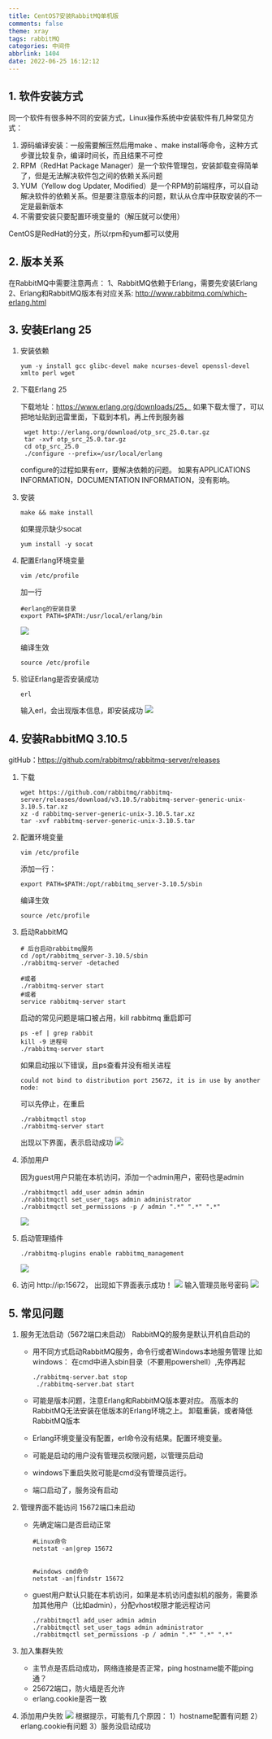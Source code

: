 ```yaml
---
title: CentOS7安装RabbitMQ单机版
comments: false
theme: xray
tags: rabbitMQ
categories: 中间件
abbrlink: 1404
date: 2022-06-25 16:12:12
---
```

## 1. 软件安装方式
同一个软件有很多种不同的安装方式，Linux操作系统中安装软件有几种常见方式：
1. 源码编译安装：一般需要解压然后用make 、make install等命令，这种方式步骤比较复杂，编译时间长，而且结果不可控
2. RPM（RedHat Package Manager）是一个软件管理包，安装卸载变得简单了，但是无法解决软件包之间的依赖关系问题
3. YUM（Yellow dog Updater, Modified）是一个RPM的前端程序，可以自动解决软件的依赖关系。但是要注意版本的问题，默认从仓库中获取安装的不一定是最新版本
4. 不需要安装只要配置环境变量的（解压就可以使用）

CentOS是RedHat的分支，所以rpm和yum都可以使用

## 2. 版本关系
在RabbitMQ中需要注意两点：
1、RabbitMQ依赖于Erlang，需要先安装Erlang
2、Erlang和RabbitMQ版本有对应关系: http://www.rabbitmq.com/which-erlang.html


## 3. 安装Erlang 25
1. 安装依赖
    ```shell
    yum -y install gcc glibc-devel make ncurses-devel openssl-devel xmlto perl wget
    ```
2. 下载Erlang 25
   
    下载地址：https://www.erlang.org/downloads/25， 如果下载太慢了，可以把地址贴到迅雷里面，下载到本机，再上传到服务器
   ```shell
    wget http://erlang.org/download/otp_src_25.0.tar.gz
    tar -xvf otp_src_25.0.tar.gz
    cd otp_src_25.0
    ./configure --prefix=/usr/local/erlang
   ```
   configure的过程如果有err，要解决依赖的问题。
   如果有APPLICATIONS INFORMATION，DOCUMENTATION INFORMATION，没有影响。
   

3. 安装
    ```shell
    make && make install
    ```
    如果提示缺少socat
    ```shell
    yum install -y socat
    ```
   
4. 配置Erlang环境变量
    ```shell
    vim /etc/profile
    ```
    加一行
    ```shell
    #erlang的安装目录
    export PATH=$PATH:/usr/local/erlang/bin
    ```
    ![](./rabbitmq-standalone/1.png)
   
    编译生效
    ```shell
    source /etc/profile
    ```
   
5. 验证Erlang是否安装成功
    ```shell
    erl
    ```
    输入erl，会出现版本信息，即安装成功
    ![](./rabbitmq-standalone/2.png)


## 4. 安装RabbitMQ 3.10.5
   gitHub：https://github.com/rabbitmq/rabbitmq-server/releases
1. 下载
   ```shell
   wget https://github.com/rabbitmq/rabbitmq-server/releases/download/v3.10.5/rabbitmq-server-generic-unix-3.10.5.tar.xz
   xz -d rabbitmq-server-generic-unix-3.10.5.tar.xz
   tar -xvf rabbitmq-server-generic-unix-3.10.5.tar
   ```
   
2. 配置环境变量
   ```shell
   vim /etc/profile
   ```
   添加一行：
   ```shell
   export PATH=$PATH:/opt/rabbitmq_server-3.10.5/sbin
   ```
   编译生效
   ```shell
   source /etc/profile
   ```
   
3. 启动RabbitMQ
   ```shell
   # 后台启动rabbitmq服务
   cd /opt/rabbitmq_server-3.10.5/sbin
   ./rabbitmq-server -detached
    
   #或者
   ./rabbitmq-server start
   #或者
   service rabbitmq-server start
   ```
   启动的常见问题是端口被占用，kill rabbitmq 重启即可
   ```shell
   ps -ef | grep rabbit
   kill -9 进程号
   ./rabbitmq-server start
   ```
   如果启动报以下错误，且ps查看并没有相关进程
   ```
   could not bind to distribution port 25672, it is in use by another node:
   ```
   可以先停止，在重启
   ```shell
   ./rabbitmqctl stop
   ./rabbitmq-server start
   ```
   出现以下界面，表示启动成功
   ![](./rabbitmq-standalone/3.png)
   
4. 添加用户
   
   因为guest用户只能在本机访问，添加一个admin用户，密码也是admin
   ```shell
   ./rabbitmqctl add_user admin admin
   ./rabbitmqctl set_user_tags admin administrator
   ./rabbitmqctl set_permissions -p / admin ".*" ".*" ".*"
   ```
   ![](./rabbitmq-standalone/4.png)
   
5. 启动管理插件
   ```shell
   ./rabbitmq-plugins enable rabbitmq_management
   ```
   ![](./rabbitmq-standalone/5.png)

6. 访问 http://ip:15672， 出现如下界面表示成功！
   ![](./rabbitmq-standalone/6.png)
   输入管理员账号密码
   ![](./rabbitmq-standalone/7.png)


## 5. 常见问题
1. 服务无法启动（5672端口未启动）
   RabbitMQ的服务是默认开机自启动的
   - 用不同方式启动RabbitMQ服务，命令行或者Windows本地服务管理
   比如windows： 在cmd中进入sbin目录（不要用powershell）,先停再起
     ```
     ./rabbitmq-server.bat stop
      ./rabbitmq-server.bat start
     ```
     
   - 可能是版本问题，注意Erlang和RabbitMQ版本要对应。 高版本的RabbitMQ无法安装在低版本的Erlang环境之上。 卸载重装，或者降低RabbitMQ版本
    
   - Erlang环境变量没有配置，erl命令没有结果。配置环境变量。

   - 可能是启动的用户没有管理员权限问题，以管理员启动

   - windows下重启失败可能是cmd没有管理员运行。

   - 端口启动了，服务没有启动
   

2. 管理界面不能访问 15672端口未启动
   
   - 先确定端口是否启动正常
      ```shell
      #Linux命令
      netstat -an|grep 15672
      
      
      #windows cmd命令
      netstat -an|findstr 15672
      ```
     
   - guest用户默认只能在本机访问，如果是本机访问虚拟机的服务，需要添加其他用户（比如admin），分配vhost权限才能远程访问
      ```shell
     ./rabbitmqctl add_user admin admin
      ./rabbitmqctl set_user_tags admin administrator
      ./rabbitmqctl set_permissions -p / admin ".*" ".*" ".*" 
     ```
     
3. 加入集群失败
   - 主节点是否启动成功，网络连接是否正常，ping hostname能不能ping通？
   - 25672端口，防火墙是否允许
   - erlang.cookie是否一致
   

4. 添加用户失败
   ![](./rabbitmq-standalone/8.png)
   根据提示，可能有几个原因：
   1）hostname配置有问题
   2）erlang.cookie有问题
   3）服务没启动成功





